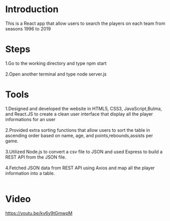# Introduction

This is a React app that allow users to search the players on each team from seasons 1996 to 2019

# Steps
1.Go to the working directory and type npm start <br/><br/>
2.Open another terminal and type node server.js <br/>

# Tools
1.Designed and developed the website in HTML5, CSS3, JavaScript,Bulma, and React.JS to create a clean user interface that display all the player informations for an user<br/><br/>
2.Provided extra sorting functions that allow users to sort the table in ascending order based on name, age, and points,rebounds,assists per game.<br/><br/>
3.Utilized Node.js to convert a csv file to JSON and used Express to build a REST API from the JSON file. <br/><br/>
4.Fetched JSON data from REST API using Axios and map all the player information into a table. <br/><br/>

# Video
https://youtu.be/kv6y9tGmwpM
